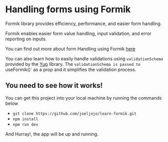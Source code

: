 # Handling forms using Formik

Formik library provides efficiency, performance, and easier form handling.


Formik enables easier form value handling, input validation, and error reporting on inputs.

You can find out more about form Handling using Formik [here](https://formik.org/docs/overview)


You can also learn how to easily handle validations using `validationSchema` provided by the [Yup]() library. The `validationSchema is passed to `useFormik()` as a prop and it simplifies the validation process.


## You need to see how it works!


You can get this project into your local machine by running the commands below
- `git clone https://github.com/joeljojo/learn-formik.git`
- `npm install`
-  `npm run dev`



And Hurray!, the app will be up and running.
